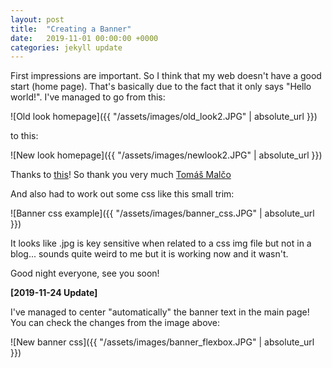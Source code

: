 ```yaml
---
layout: post
title:  "Creating a Banner"
date:   2019-11-01 00:00:00 +0000
categories: jekyll update
---
```


First impressions are important. So I think that my web doesn't have a good start (home page). That's basically due to the fact that it only says "Hello world!". I've managed to go from this:

![Old look homepage]({{ "/assets/images/old_look2.JPG" | absolute_url }})

to this:

![New look homepage]({{ "/assets/images/newlook2.JPG" | absolute_url }})


Thanks to [this](https://www.pexels.com/photo/photo-of-mountains-under-cloudy-sky-3022417/)! So thank you very much [Tomáš Malčo](https://www.pexels.com/@tomas-malco-malik-793526)

And also had to work out some css like this small trim:

![Banner css example]({{ "/assets/images/banner_css.JPG" | absolute_url }})

It looks like .jpg is key sensitive when related to a css img file but not in a blog... sounds quite weird to me but it is working now and it wasn't.

Good night everyone, see you soon!

**[2019-11-24 Update]**

I've managed to center "automatically" the banner text in the main page! You can check the changes from the image above:

![New banner css]({{ "/assets/images/banner_flexbox.JPG" | absolute_url }})


